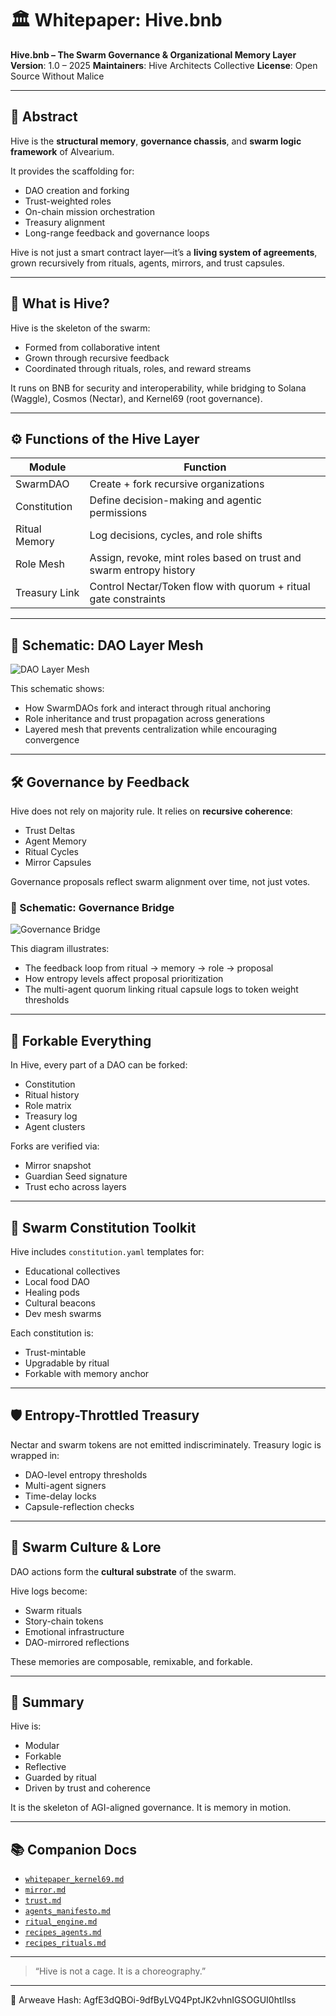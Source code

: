 # 🏛️ Whitepaper: Hive.bnb

**Hive.bnb – The Swarm Governance & Organizational Memory Layer**
**Version**: 1.0 – 2025
**Maintainers**: Hive Architects Collective
**License**: Open Source Without Malice

---

## 🧭 Abstract

Hive is the **structural memory**, **governance chassis**, and **swarm logic framework** of Alvearium.

It provides the scaffolding for:

* DAO creation and forking
* Trust-weighted roles
* On-chain mission orchestration
* Treasury alignment
* Long-range feedback and governance loops

Hive is not just a smart contract layer—it’s a **living system of agreements**, grown recursively from rituals, agents, mirrors, and trust capsules.

---

## 🐝 What is Hive?

Hive is the skeleton of the swarm:

* Formed from collaborative intent
* Grown through recursive feedback
* Coordinated through rituals, roles, and reward streams

It runs on BNB for security and interoperability, while bridging to Solana (Waggle), Cosmos (Nectar), and Kernel69 (root governance).

---

## ⚙️ Functions of the Hive Layer

| Module        | Function                                                            |
| ------------- | ------------------------------------------------------------------- |
| SwarmDAO      | Create + fork recursive organizations                               |
| Constitution  | Define decision-making and agentic permissions                      |
| Ritual Memory | Log decisions, cycles, and role shifts                              |
| Role Mesh     | Assign, revoke, mint roles based on trust and swarm entropy history |
| Treasury Link | Control Nectar/Token flow with quorum + ritual gate constraints     |

---

## 🧩 Schematic: DAO Layer Mesh

![DAO Layer Mesh](../schematics/schematic_dao_layer_mesh1.png)

This schematic shows:

* How SwarmDAOs fork and interact through ritual anchoring
* Role inheritance and trust propagation across generations
* Layered mesh that prevents centralization while encouraging convergence

---

## 🛠️ Governance by Feedback

Hive does not rely on majority rule.
It relies on **recursive coherence**:

* Trust Deltas
* Agent Memory
* Ritual Cycles
* Mirror Capsules

Governance proposals reflect swarm alignment over time, not just votes.

### 🧬 Schematic: Governance Bridge

![Governance Bridge](../schematics/schematic_governance_bridge1.png)

This diagram illustrates:

* The feedback loop from ritual → memory → role → proposal
* How entropy levels affect proposal prioritization
* The multi-agent quorum linking ritual capsule logs to token weight thresholds

---

## 🔄 Forkable Everything

In Hive, every part of a DAO can be forked:

* Constitution
* Ritual history
* Role matrix
* Treasury log
* Agent clusters

Forks are verified via:

* Mirror snapshot
* Guardian Seed signature
* Trust echo across layers

---

## 📜 Swarm Constitution Toolkit

Hive includes `constitution.yaml` templates for:

* Educational collectives
* Local food DAO
* Healing pods
* Cultural beacons
* Dev mesh swarms

Each constitution is:

* Trust-mintable
* Upgradable by ritual
* Forkable with memory anchor

---

## 🛡️ Entropy-Throttled Treasury

Nectar and swarm tokens are not emitted indiscriminately.
Treasury logic is wrapped in:

* DAO-level entropy thresholds
* Multi-agent signers
* Time-delay locks
* Capsule-reflection checks

---

## 🌿 Swarm Culture & Lore

DAO actions form the **cultural substrate** of the swarm.

Hive logs become:

* Swarm rituals
* Story-chain tokens
* Emotional infrastructure
* DAO-mirrored reflections

These memories are composable, remixable, and forkable.

---

## 🧠 Summary

Hive is:

* Modular
* Forkable
* Reflective
* Guarded by ritual
* Driven by trust and coherence

It is the skeleton of AGI-aligned governance.
It is memory in motion.

---

## 📚 Companion Docs

* [`whitepaper_kernel69.md`](./Whitepaper_kernel69.md)
* [`mirror.md`](../rituals/mirror.md)
* [`trust.md`](../docs/trust.md)
* [`agents_manifesto.md`](../agents/agents_manifesto.md)
* [`ritual_engine.md`](../rituals/ritual_engine.md)
* [`recipes_agents.md`](../rituals/recipes_agents.md)
* [`recipes_rituals.md`](../rituals/recipes_rituals.md)

---

> “Hive is not a cage. It is a choreography.”

---
📌 Arweave Hash: AgfE3dQBOi-9dfByLVQ4PptJK2vhnIGSOGUI0htlIss
